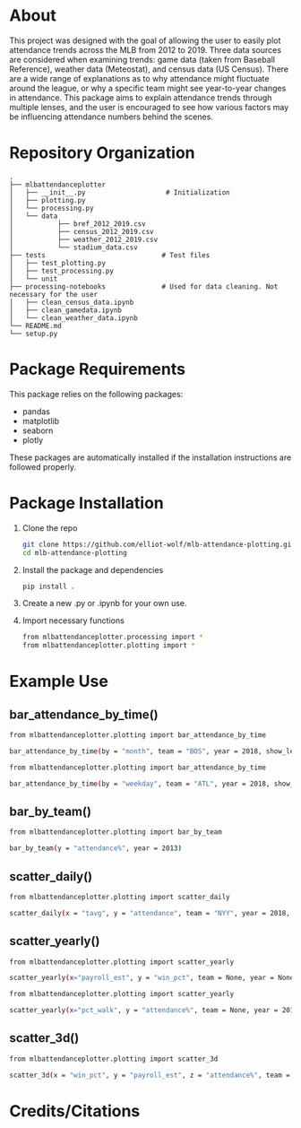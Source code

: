 # About

This project was designed with the goal of allowing the user to easily plot attendance trends across the MLB from 2012 to 2019. Three data sources are considered when examining trends: game data (taken from Baseball Reference), weather data (Meteostat), and census data (US Census). There are a wide range of explanations as to why attendance might fluctuate around the league, or why a specific team might see year-to-year changes in attendance. This package aims to explain attendance trends through multiple lenses, and the user is encouraged to see how various factors may be influencing attendance numbers behind the scenes. 

# Repository Organization

>
    .
    ├── mlbattendanceplotter
    │   ├── __init__.py                    # Initialization
    │   ├── plotting.py         
    │   └── processing.py  
    │   └── data 
    │           ├── bref_2012_2019.csv          
    │           ├── census_2012_2019.csv 
    │           ├── weather_2012_2019.csv 
    │           └── stadium_data.csv               
    ├── tests                             # Test files 
    │   ├── test_plotting.py          
    │   ├── test_processing.py         
    │   └── unit                
    ├── processing-notebooks              # Used for data cleaning. Not necessary for the user
    │   ├── clean_census_data.ipynb       
    │   ├── clean_gamedata.ipynb         
    │   └── clean_weather_data.ipynb                
    └── README.md
    └── setup.py
>


# Package Requirements
This package relies on the following packages:
- pandas
- matplotlib
- seaborn
- plotly

These packages are automatically installed if the installation instructions are followed properly.


# Package Installation
1. Clone the repo
   ```sh
   git clone https://github.com/elliot-wolf/mlb-attendance-plotting.git
   cd mlb-attendance-plotting
   ```

2. Install the package and dependencies
   ```sh
   pip install .
   ``` 
3. Create a new .py or .ipynb for your own use.

4. Import necessary functions
   ```sh
   from mlbattendanceplotter.processing import *
   from mlbattendanceplotter.plotting import *
   ``` 





# Example Use

## bar_attendance_by_time()
```sh
from mlbattendanceplotter.plotting import bar_attendance_by_time

bar_attendance_by_time(by = "month", team = "BOS", year = 2018, show_league_avg=True, attendance="raw")
```

```sh
from mlbattendanceplotter.plotting import bar_attendance_by_time

bar_attendance_by_time(by = "weekday", team = "ATL", year = 2018, show_league_avg=True, attendance="%")
```


## bar_by_team()
```sh
from mlbattendanceplotter.plotting import bar_by_team

bar_by_team(y = "attendance%", year = 2013)
```

## scatter_daily()
```sh
from mlbattendanceplotter.plotting import scatter_daily

scatter_daily(x = "tavg", y = "attendance", team = "NYY", year = 2018, lobf = True)
```

## scatter_yearly()
```sh
from mlbattendanceplotter.plotting import scatter_yearly

scatter_yearly(x="payroll_est", y = "win_pct", team = None, year = None, lobf=True)
```

```sh
from mlbattendanceplotter.plotting import scatter_yearly

scatter_yearly(x="pct_walk", y = "attendance%", team = None, year = 2018, lobf=True)
```

## scatter_3d()
```sh
from mlbattendanceplotter.plotting import scatter_3d

scatter_3d(x = "win_pct", y = "payroll_est", z = "attendance%", team = None, year = None, time = "yearly")
```




# Credits/Citations
